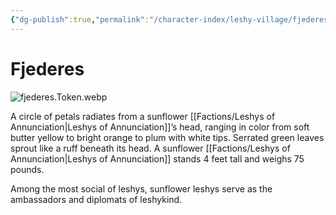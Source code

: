 ```yaml
---
{"dg-publish":true,"permalink":"/character-index/leshy-village/fjederes/","title":"Fjederes","tags":["JournalEntryPage","Leshy","NPC"],"created":"2025-05-30T19:47:50.000-05:00"}
---
```


# Fjederes
![fjederes.Token.webp](/img/user/Assets/Voidbound%20token%20images/fjederes.Token.webp)

A circle of petals radiates from a sunflower [[Factions/Leshys of Annunciation\|Leshys of Annunciation]]’s head, ranging in color from soft butter yellow to bright orange to plum with white tips. Serrated green leaves sprout like a ruff beneath its head. A sunflower [[Factions/Leshys of Annunciation\|Leshys of Annunciation]] stands 4 feet tall and weighs 75 pounds.

Among the most social of leshys, sunflower leshys serve as the ambassadors and diplomats of leshykind.